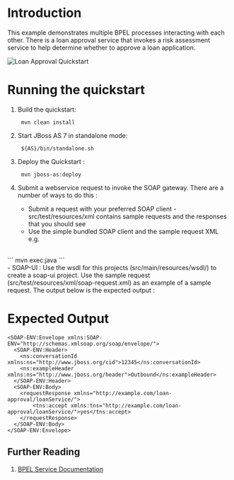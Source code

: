 Introduction
============

This example demonstrates multiple BPEL processes interacting with each other. 
There is a loan approval service that invokes a risk assessment service to help determine whether to 
approve a loan application.


![Loan Approval Quickstart](https://github.com/jboss-switchyard/quickstarts/raw/master/bpel-service/loan_approval/bpel-loan-approval.jpg)


Running the quickstart
======================

1. Build the quickstart:

        mvn clean install

2. Start JBoss AS 7 in standalone mode:

        ${AS}/bin/standalone.sh

3. Deploy the Quickstart :

        mvn jboss-as:deploy

4. Submit a webservice request to invoke the SOAP gateway.  There are a
   number of ways to do this :
      - Submit a request with your preferred SOAP client - src/test/resources/xml contains sample requests 
        and the responses that you should see
      - Use the simple bundled SOAP client and the sample request XML e.g.
<br/>
```
mvn exec:java
```
<br/>
      - SOAP-UI : Use the wsdl for this projects (src/main/resources/wsdl/) to create a soap-ui project.  Use the 
        sample request (src/test/resources/xml/soap-request.xml) as an example of a sample request.  The output 
        below is the expected output :


Expected Output
===============

```
<SOAP-ENV:Envelope xmlns:SOAP-ENV="http://schemas.xmlsoap.org/soap/envelope/">
  <SOAP-ENV:Header>
    <ns:conversationId xmlns:ns="http://www.jboss.org/cid">12345</ns:conversationId>
    <ns:exampleHeader xmlns:ns="http://www.jboss.org/header">Outbound</ns:exampleHeader>
  </SOAP-ENV:Header>
  <SOAP-ENV:Body>
    <requestResponse xmlns="http://example.com/loan-approval/loanService/">
        <tns:accept xmlns:tns="http://example.com/loan-approval/loanService/">yes</tns:accept>
    </requestResponse>
  </SOAP-ENV:Body>
</SOAP-ENV:Envelope>
```

## Further Reading

1. [BPEL Service Documentation](https://docs.jboss.org/author/display/SWITCHYARD/BPEL)
